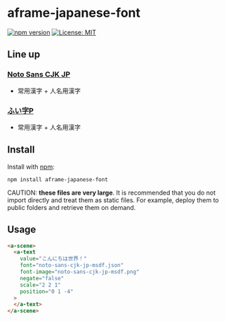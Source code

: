 # aframe-japanese-font
[![npm version](https://badge.fury.io/js/aframe-japanese-font.svg)](https://badge.fury.io/js/aframe-japanese-font)
[![License: MIT](https://img.shields.io/badge/License-MIT-yellow.svg)](https://opensource.org/licenses/MIT)

## Line up

### [Noto Sans CJK JP](https://www.google.com/get/noto/#sans-jpan)
- 常用漢字 + 人名用漢字

### [ふい字P](http://hp.vector.co.jp/authors/VA039499/#hui)
- 常用漢字 + 人名用漢字

## Install

Install with [npm](https://www.npmjs.com/):

    npm install aframe-japanese-font

CAUTION: **these files are very large**.
It is recommended that you do not import directly and treat them as static files.
For example, deploy them to public folders and retrieve them on demand.

## Usage

```html
<a-scene>
  <a-text
    value="こんにちは世界！"
    font="noto-sans-cjk-jp-msdf.json"
    font-image="noto-sans-cjk-jp-msdf.png"
    negate="false"
    scale="2 2 1"
    position="0 1 -4"
  >
  </a-text>
</a-scene>
```